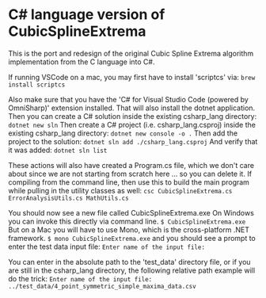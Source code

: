 # C# language version of CubicSplineExtrema

This is the port and redesign of the original Cubic Spline Extrema algorithm implementation from the C language into C#.

If running VSCode on a mac, you may first have to install 'scriptcs' via:
`brew install scriptcs`

Also make sure that you have the 'C# for Visual Studio Code (powered by OmniSharp)' extension installed. That will also install the dotnet application.
Then you can create a C# solution inside the existing csharp_lang directory:
`dotnet new sln`
Then create a C# project (i.e. csharp_lang.csproj) inside the existing csharp_lang directory:
`dotnet new console -o .`
Then add the project to the solution:
`dotnet sln add ./csharp_lang.csproj`
And verify that it was added:
`dotnet sln list`

These actions will also have created a Program.cs file, which we don't care about since we are not starting from scratch here ... so you can delete it.
If compiling from the command line, then use this to build the main program while pulling in the utility classes as well:
`csc CubicSplineExtrema.cs ErrorAnalysisUtils.cs MathUtils.cs`

You should now see a new file called CubicSplineExtrema.exe
On Windows you can invoke this directly via command line.
`$ CubicSplineExtrema.exe`
But on a Mac you will have to use Mono, which is the cross-platform .NET framework.
`$ mono CubicSplineExtrema.exe`
and you should see a prompt to enter the test data input file:
`Enter name of the input file:`

You can enter in the absolute path to the 'test_data' directory file, or if you are still in the csharp_lang directory, the following relative path example will do the trick:
`Enter name of the input file: ../test_data/4_point_symmetric_simple_maxima_data.csv`
